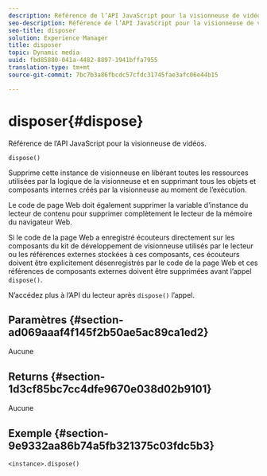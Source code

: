 ```yaml
---
description: Référence de l’API JavaScript pour la visionneuse de vidéos.
seo-description: Référence de l’API JavaScript pour la visionneuse de vidéos.
seo-title: disposer
solution: Experience Manager
title: disposer
topic: Dynamic media
uuid: fbd85880-041a-4482-8897-1941bffa7955
translation-type: tm+mt
source-git-commit: 7bc7b3a86fbcdc57cfdc31745fae3afc06e44b15

---
```



# disposer{#dispose}

Référence de l’API JavaScript pour la visionneuse de vidéos.

`dispose()`

Supprime cette instance de visionneuse en libérant toutes les ressources utilisées par la logique de la visionneuse et en supprimant tous les objets et composants internes créés par la visionneuse au moment de l’exécution.

Le code de page Web doit également supprimer la variable d’instance du lecteur de contenu pour supprimer complètement le lecteur de la mémoire du navigateur Web.

Si le code de la page Web a enregistré  écouteurs directement sur les composants du kit de développement de visionneuse utilisés par le lecteur ou les références externes stockées à ces composants, ces écouteurs doivent être explicitement désenregistrés par le code de la page Web et ces références de composants externes doivent être supprimées avant l’appel `dispose()`.

N’accédez plus à l’API du lecteur après `dispose()` l’appel.

## Paramètres {#section-ad069aaaf4f145f2b50ae5ac89ca1ed2}

Aucune

## Returns {#section-1d3cf85bc7cc4dfe9670e038d02b9101}

Aucune

## Exemple {#section-9e9332aa86b74a5fb321375c03fdc5b3}

```
<instance>.dispose()
```

